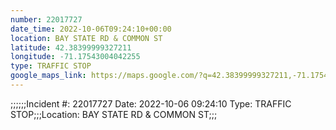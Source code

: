 ```yaml
---
number: 22017727
date_time: 2022-10-06T09:24:10+00:00
location: BAY STATE RD & COMMON ST
latitude: 42.38399999327211
longitude: -71.17543004042255
type: TRAFFIC STOP
google_maps_link: https://maps.google.com/?q=42.38399999327211,-71.17543004042255
---
```


;;;;;;Incident #: 22017727  Date: 2022-10-06 09:24:10   Type: TRAFFIC STOP;;;Location: BAY STATE RD & COMMON ST;;;
